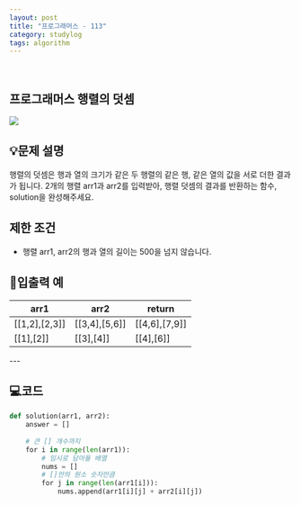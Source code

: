 ```yaml
---
layout: post
title: "프로그래머스 - 113"
category: studylog
tags: algorithm
---
```


<br>

## 프로그래머스 행렬의 덧셈


![](https://velog.velcdn.com/images/dlsdud9098/post/e1464da6-734f-4172-a5d3-8df73b71a328/image.png)
## 💡문제 설명
행렬의 덧셈은 행과 열의 크기가 같은 두 행렬의 같은 행, 같은 열의 값을 서로 더한 결과가 됩니다. 2개의 행렬 arr1과 arr2를 입력받아, 행렬 덧셈의 결과를 반환하는 함수, solution을 완성해주세요.


## 제한 조건
* 행렬 arr1, arr2의 행과 열의 길이는 500을 넘지 않습니다.




## 🔢입출력 예




<table><thead><tr><th>arr1</th><th>arr2</th><th>return</th></tr></thead><tbody><tr><td>[[1,2],[2,3]]</td><td>[[3,4],[5,6]]</td><td>[[4,6],[7,9]]</td></tr><tr><td>[[1],[2]]</td><td>[[3],[4]]</td><td>[[4],[6]]</td></tr></tbody>
</table>
---


## 💻코드


```python
def solution(arr1, arr2):
    answer = []
    
    # 큰 [] 개수까지
    for i in range(len(arr1)):
        # 임시로 담아둘 배열
        nums = []
        # []안의 원소 숫자만큼
        for j in range(len(arr1[i])):
            nums.append(arr1[i][j] + arr2[i][j])

